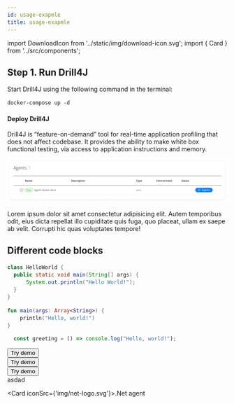 ```yaml
---
id: usage-exapmle
title: usage-exapmle
---
```


import DownloadIcon from '../static/img/download-icon.svg';
import { Card } from '../src/components';

## Step 1. Run Drill4J

Start Drill4J using the following command in the terminal:

```makefile
docker-compose up -d
```

#### Deploy Drill4J

Drill4J is “feature-on-demand” tool for real-time application profiling that does not affect codebase. It provides the ability to make white box functional testing, via access to application instructions and memory.

<img src="/assets/img/image.png" alt="My awesome image"/>

Lorem ipsum dolor sit amet consectetur adipisicing elit. Autem temporibus odit, eius dicta repellat illo cupiditate quis fuga, quo placeat, ullam ex saepe ab velit. Corrupti hic quas voluptates tempore! 

## Different code blocks

```java
class HelloWorld {
  public static void main(String[] args) {
      System.out.println("Hello World!");
  }
}
```
```kotlin
fun main(args: Array<String>) {
    println("Hello, world!")
}
```
```ts
  const greeting = () => console.log("Hello, world!");
```
<button className="button-primary">
    <DownloadIcon/>
    Try demo
</button> <br/>
<button className="button-secondary">Try demo</button> <br/>
<button className="button-ghost">
    <DownloadIcon/>
    Try demo
</button> <br/>
<a className="button-primary"> asdad</a>

<Card iconSrc={'img/net-logo.svg'}>.Net agent</Card>

